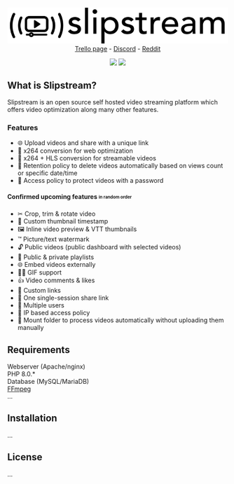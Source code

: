 <p align="center">
<img src="./newlogo.svg"><br>
<a href="https://trello.com/b/duVOc3vL/slipstream">Trello page</a> - 
<a href="https://discord.gg/exE6qpTExf">Discord</a> - 
<a href="#">Reddit</a>
</p>

<p align="center">
<img src="https://shields.io/badge/-Unreleased-critical">
<img src="https://shields.io/badge/-PreAlpha-critical">
</p>

## What is Slipstream?
Slipstream is an open source self hosted video streaming platform which offers video optimization along many other features.

### Features

- 🌐 Upload videos and share with a unique link
- 📼 x264 conversion for web optimization
- 📼 x264 + HLS conversion for streamable videos
- 🚮 Retention policy to delete videos automatically based on views count or specific date/time
- 🔑 Access policy to protect videos with a password

#### Confirmed upcoming features <sub><sup>in random order</sup></sub>



- ✂ Crop, trim & rotate video 
- 📸 Custom thumbnail timestamp
- 🖼 Inline video preview & VTT thumbnails
- ™ Picture/text watermark
- 🔓 Public videos (public dashboard with selected videos)
- 📃 Public & private playlists
- 🌐 Embed videos externally
- 👯‍♂️ GIF support
- 👍 Video comments & likes
- 🐌 Custom links
- 🔐 One single-session share link
- 👥 Multiple users 
- 🔑 IP based access policy
- 💾 Mount folder to process videos automatically without uploading them manually

## Requirements
Webserver (Apache/nginx)\
PHP 8.0.*\
Database (MySQL/MariaDB)\
[FFmpeg](https://www.ffmpeg.org/about.html) \
...


## Installation
...

## License
...
